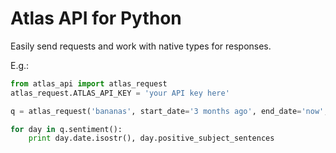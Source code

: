# Atlas API for Python

Easily send requests and work with native types for responses.

E.g.:

```python
from atlas_api import atlas_request
atlas_request.ATLAS_API_KEY = 'your API key here'

q = atlas_request('bananas', start_date='3 months ago', end_date='now', channels=['twitter', 'images'])

for day in q.sentiment():
	print day.date.isostr(), day.positive_subject_sentences
```